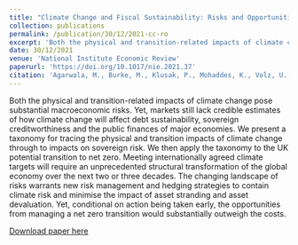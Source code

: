 ```yaml
---
title: "Climate Change and Fiscal Sustainability: Risks and Opportunities"
collection: publications
permalink: /publication/30/12/2021-cc-ro
excerpt: 'Both the physical and transition-related impacts of climate change pose substantial macroeconomic risks. Yet, markets still lack credible estimates of how climate change will affect debt sustainability, sovereign creditworthiness and the public finances of major economies. We present a taxonomy for tracing the physical and transition impacts of climate change through to impacts on sovereign risk. We then apply the taxonomy to the UK potential transition to net zero. Meeting internationally agreed climate targets will require an unprecedented structural transformation of the global economy over the next two or three decades. The changing landscape of risks warrants new risk management and hedging strategies to contain climate risk and minimise the impact of asset stranding and asset devaluation. Yet, conditional on action being taken early, the opportunities from managing a net zero transition would substantially outweigh the costs.'
date: 30/12/2021
venue: 'National Institute Economic Review'
paperurl: 'https://doi.org/10.1017/nie.2021.37'
citation: 'Agarwala, M., Burke, M., Klusak, P., Mohaddes, K., Volz, U., &amp; Zenghelis, D. (2021). CLIMATE CHANGE AND FISCAL SUSTAINABILITY: RISKS AND OPPORTUNITIES. National Institute Economic Review, 258, 28-46.'
---
```

Both the physical and transition-related impacts of climate change pose substantial macroeconomic risks. Yet, markets still lack credible estimates of how climate change will affect debt sustainability, sovereign creditworthiness and the public finances of major economies. We present a taxonomy for tracing the physical and transition impacts of climate change through to impacts on sovereign risk. We then apply the taxonomy to the UK potential transition to net zero. Meeting internationally agreed climate targets will require an unprecedented structural transformation of the global economy over the next two or three decades. The changing landscape of risks warrants new risk management and hedging strategies to contain climate risk and minimise the impact of asset stranding and asset devaluation. Yet, conditional on action being taken early, the opportunities from managing a net zero transition would substantially outweigh the costs.

[Download paper here](https://doi.org/10.1017/nie.2021.37)
